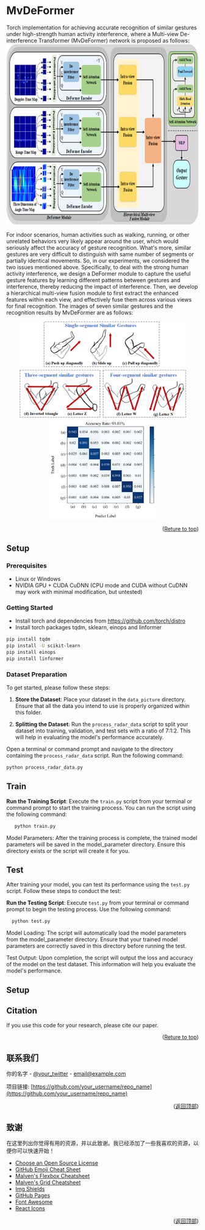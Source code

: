 
<!-- 关于本项目 -->
# MvDeFormer
Torch implementation for achieving accurate recognition of similar gestures under high-strength human activity interference, where a Multi-view De-interference Transformer (MvDeFormer) network is proposed as follows:
<img src="images/MvDeFormer.png" alt="MvDeFormer-logo" width="833" height="475">

For indoor scenarios, human activities such as walking, running, or other unrelated behaviors very likely appear around the user, which would seriously affect the accuracy of gesture recognition. What's more, similar gestures are very difficult to distinguish with same number of segments or partially identical movements. So, in our experiments,  we considered the two issues mentioned above. Specifically, to deal with the strong human activity interference, we design a DeFormer module to capture the useful gesture features by learning different patterns between gestures and interference, thereby reducing the impact of interference. Then, we develop a hierarchical multi-view fusion module to first extract the enhanced features within each view, and effectively fuse them across various views for final recognition. The images of seven similar gestures and the recognition results by MvDeFormer are as follows:
<p align="center">
  <img src="images/gesture.png" alt="Gesture" width="440" style="vertical-align: middle;"/>
  <img src="images/ConfusionMatrix.png" alt="ConfusionMatrix" width="280" style="vertical-align: middle;"/>
</p>

<p align="right">(<a href="#top">Reture to top</a>)</p>



## Setup

### Prerequisites
- Linux or Windows
- NVIDIA GPU + CUDA CuDNN (CPU mode and CUDA without CuDNN may work with minimal modification, but untested)

### Getting Started
- Install torch and dependencies from https://github.com/torch/distro
- Install torch packages tqdm, sklearn, einops and linformer
```bash
pip install tqdm
pip install -U scikit-learn
pip install einops
pip install linformer
```
### Dataset Preparation

To get started, please follow these steps:

1. **Store the Dataset**: Place your dataset in the `data_picture` directory. Ensure that all the data you intend to use is properly organized within this folder.

2. **Splitting the Dataset**: Run the `process_radar_data` script to split your dataset into training, validation, and test sets with a ratio of 7:1:2. This will help in evaluating the model's performance accurately.

Open a terminal or command prompt and navigate to the directory containing the `process_radar_data` script. Run the following command:

```bash
python process_radar_data.py
```
## Train

**Run the Training Script**: Execute the `train.py` script from your terminal or command prompt to start the training process. You can run the script using the following command:
```bash
   python train.py
```
Model Parameters: After the training process is complete, the trained model parameters will be saved in the model_parameter directory. Ensure this directory exists or the script will create it for you.

## Test

After training your model, you can test its performance using the `test.py` script. Follow these steps to conduct the test:

**Run the Testing Script**: Execute `test.py` from your terminal or command prompt to begin the testing process. Use the following command:
 ```bash
   python test.py
```
Model Loading: The script will automatically load the model parameters from the model_parameter directory. Ensure that your trained model parameters are correctly saved in this directory before running the test.

Test Output: Upon completion, the script will output the loss and accuracy of the model on the test dataset. This information will help you evaluate the model's performance.
## Setup

## Citation
If you use this code for your research, please cite our paper.

<p align="right">(<a href="#top">Reture to top</a>)</p>

<!-- 联系我们 -->
## 联系我们

你的名字 - [@your_twitter](https://twitter.com/your_username) - email@example.com

项目链接: [https://github.com/your_username/repo_name](https://github.com/your_username/repo_name)

<p align="right">(<a href="#top">返回顶部</a>)</p>


<!-- 致谢 -->
## 致谢

在这里列出你觉得有用的资源，并以此致谢。我已经添加了一些我喜欢的资源，以便你可以快速开始！

* [Choose an Open Source License](https://choosealicense.com)
* [GitHub Emoji Cheat Sheet](https://www.webpagefx.com/tools/emoji-cheat-sheet)
* [Malven's Flexbox Cheatsheet](https://flexbox.malven.co/)
* [Malven's Grid Cheatsheet](https://grid.malven.co/)
* [Img Shields](https://shields.io)
* [GitHub Pages](https://pages.github.com)
* [Font Awesome](https://fontawesome.com)
* [React Icons](https://react-icons.github.io/react-icons/search)

<p align="right">(<a href="#top">返回顶部</a>)</p>



<!-- MARKDOWN 链接 & 图片 -->
<!-- https://www.markdownguide.org/basic-syntax/#reference-style-links -->
[contributors-shield]: https://img.shields.io/github/contributors/BreakingAwful/Best-README-Template-zh.svg?style=for-the-badge
[contributors-url]: https://github.com/BreakingAwful/Best-README-Template-zh/graphs/contributors
[forks-shield]: https://img.shields.io/github/forks/BreakingAwful/Best-README-Template-zh.svg?style=for-the-badge
[forks-url]: https://github.com/BreakingAwful/Best-README-Template-zh/network/members
[stars-shield]: https://img.shields.io/github/stars/BreakingAwful/Best-README-Template-zh.svg?style=for-the-badge
[stars-url]: https://github.com/BreakingAwful/Best-README-Template-zh/stargazers
[issues-shield]: https://img.shields.io/github/issues/BreakingAwful/Best-README-Template-zh.svg?style=for-the-badge
[issues-url]: https://github.com/BreakingAwful/Best-README-Template-zh/issues
[license-shield]: https://img.shields.io/github/license/BreakingAwful/Best-README-Template-zh.svg?style=for-the-badge
[license-url]: https://github.com/BreakingAwful/Best-README-Template-zh/blob/master/LICENSE.txt
[linkedin-shield]: https://img.shields.io/badge/-LinkedIn-black.svg?style=for-the-badge&logo=linkedin&colorB=555
[linkedin-url]: https://linkedin.com/in/othneildrew
[MvDeFormer]: images/MvDeFormer.png
[Gesture]: images/gesture.png
[ConfusionMatrix]: images/ConfusionMatrix.png
